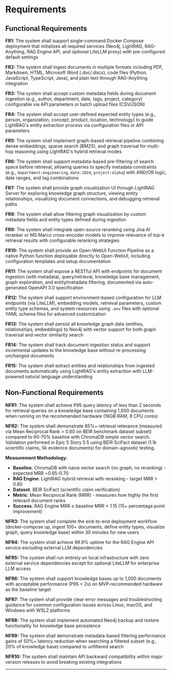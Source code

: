 # Requirements

## Functional Requirements

**FR1:** The system shall support single-command Docker Compose deployment that initializes all required services (Neo4j, LightRAG, RAG-Anything, RAG Engine API, and optional LiteLLM proxy) with pre-configured default settings

**FR2:** The system shall ingest documents in multiple formats including PDF, Markdown, HTML, Microsoft Word (.doc/.docx), code files (Python, JavaScript, TypeScript, Java), and plain text through RAG-Anything integration

**FR3:** The system shall accept custom metadata fields during document ingestion (e.g., author, department, date, tags, project, category) configurable via API parameters or batch upload files (CSV/JSON)

**FR4:** The system shall accept user-defined expected entity types (e.g., person, organization, concept, product, location, technology) to guide LightRAG's entity extraction process via configuration files or API parameters

**FR5:** The system shall implement graph-based retrieval pipeline combining dense embeddings, sparse search (BM25), and graph traversal for multi-hop reasoning using LightRAG's hybrid retrieval modes

**FR6:** The system shall support metadata-based pre-filtering of search space before retrieval, allowing queries to specify metadata constraints (e.g., `department:engineering`, `date:2024`, `project:alpha`) with AND/OR logic, date ranges, and tag combinations

**FR7:** The system shall provide graph visualization UI through LightRAG Server for exploring knowledge graph structure, viewing entity relationships, visualizing document connections, and debugging retrieval paths

**FR8:** The system shall allow filtering graph visualization by custom metadata fields and entity types defined during ingestion

**FR9:** The system shall integrate open-source reranking using Jina AI reranker or MS Marco cross-encoder models to improve relevance of top-k retrieval results with configurable reranking strategies

**FR10:** The system shall provide an Open-WebUI Function Pipeline as a native Python function deployable directly to Open-WebUI, including configuration templates and setup documentation

**FR11:** The system shall expose a RESTful API with endpoints for document ingestion (with metadata), query/retrieval, knowledge base management, graph exploration, and entity/metadata filtering, documented via auto-generated OpenAPI 3.0 specification

**FR12:** The system shall support environment-based configuration for LLM endpoints (via LiteLLM), embedding models, retrieval parameters, custom entity type schemas, and system resources using `.env` files with optional YAML schema files for advanced customization

**FR13:** The system shall persist all knowledge graph data (entities, relationships, embeddings) to Neo4j with vector support for both graph traversal and vector similarity search

**FR14:** The system shall track document ingestion status and support incremental updates to the knowledge base without re-processing unchanged documents

**FR15:** The system shall extract entities and relationships from ingested documents automatically using LightRAG's entity extraction with LLM-powered natural language understanding

## Non-Functional Requirements

**NFR1:** The system shall achieve P95 query latency of less than 2 seconds for retrieval queries on a knowledge base containing 1,000 documents when running on the recommended hardware (16GB RAM, 8 CPU cores)

**NFR2:** The system shall demonstrate 85%+ retrieval relevance (measured via Mean Reciprocal Rank > 0.80 on BEIR benchmark dataset subset) compared to 60-70% baseline with ChromaDB simple vector search. Validation performed in Epic 5 Story 5.5 using BEIR SciFact dataset (1.1k scientific claims, 5k evidence documents) for domain-agnostic testing.

**Measurement Methodology:**
- **Baseline**: ChromaDB with naive vector search (no graph, no reranking) - expected MRR ~0.65-0.70
- **RAG Engine**: LightRAG hybrid retrieval with reranking - target MRR > 0.80
- **Dataset**: BEIR SciFact (scientific claim verification)
- **Metric**: Mean Reciprocal Rank (MRR) - measures how highly the first relevant document ranks
- **Success**: RAG Engine MRR ≥ baseline MRR × 1.15 (15+ percentage point improvement)

**NFR3:** The system shall complete the end-to-end deployment workflow (docker-compose up, ingest 100+ documents, define entity types, visualize graph, query knowledge base) within 30 minutes for new users

**NFR4:** The system shall achieve 99.9% uptime for the RAG Engine API service excluding external LLM dependencies

**NFR5:** The system shall run entirely on local infrastructure with zero external service dependencies except for optional LiteLLM for enterprise LLM access

**NFR6:** The system shall support knowledge bases up to 1,000 documents with acceptable performance (P95 < 2s) on MVP-recommended hardware as the baseline target

**NFR7:** The system shall provide clear error messages and troubleshooting guidance for common configuration issues across Linux, macOS, and Windows with WSL2 platforms

**NFR8:** The system shall implement automated Neo4j backup and restore functionality for knowledge base persistence

**NFR9:** The system shall demonstrate metadata-based filtering performance gains of 50%+ latency reduction when searching a filtered subset (e.g., 20% of knowledge base) compared to unfiltered search

**NFR10:** The system shall maintain API backward compatibility within major version releases to avoid breaking existing integrations

---
